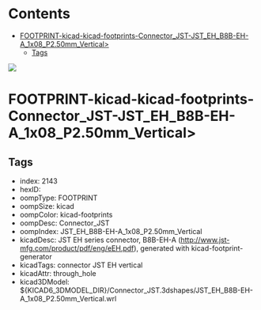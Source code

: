 



Contents
========

* [FOOTPRINT-kicad-kicad-footprints-Connector_JST-JST_EH_B8B-EH-A_1x08_P2.50mm_Vertical>](#footprint-kicad-kicad-footprints-connector_jst-jst_eh_b8b-eh-a_1x08_p250mm_vertical)
	* [Tags](#tags)
  
![][im]
# FOOTPRINT-kicad-kicad-footprints-Connector_JST-JST_EH_B8B-EH-A_1x08_P2.50mm_Vertical>

## Tags

- index: 2143
- hexID: 
- oompType: FOOTPRINT
- oompSize: kicad
- oompColor: kicad-footprints
- oompDesc: Connector_JST
- oompIndex: JST_EH_B8B-EH-A_1x08_P2.50mm_Vertical
- kicadDesc: JST EH series connector, B8B-EH-A (http://www.jst-mfg.com/product/pdf/eng/eEH.pdf), generated with kicad-footprint-generator
- kicadTags: connector JST EH vertical
- kicadAttr: through_hole
- kicad3DModel: ${KICAD6_3DMODEL_DIR}/Connector_JST.3dshapes/JST_EH_B8B-EH-A_1x08_P2.50mm_Vertical.wrl



[im]: image.png
